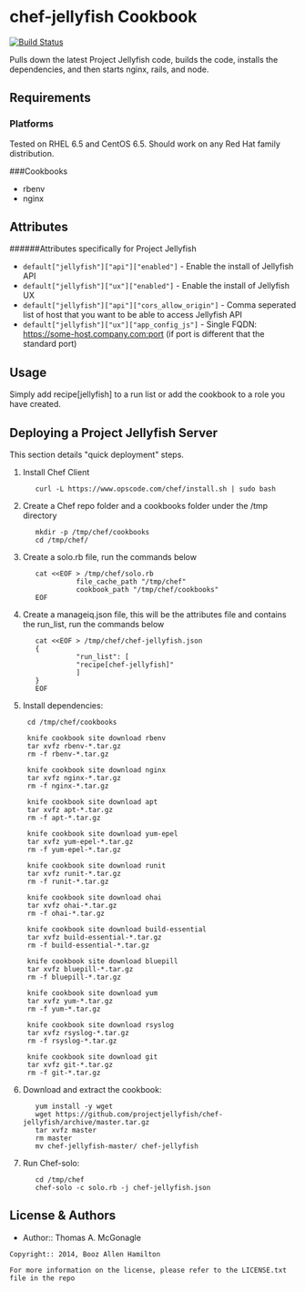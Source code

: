 chef-jellyfish Cookbook
=======================

[![Build Status](https://travis-ci.org/projectjellyfish/chef-jellyfish.svg?branch=master)](https://travis-ci.org/projectjellyfish/chef-jellyfish)

Pulls down the latest Project Jellyfish code, builds the code, installs the dependencies, and then starts nginx, rails, and node.

Requirements
------------
### Platforms
Tested on RHEL 6.5 and CentOS 6.5. Should work on any Red Hat family distribution.

###Cookbooks
 - rbenv
 - nginx

Attributes
----------
######Attributes specifically for Project Jellyfish
- `default["jellyfish"]["api"]["enabled"]` - Enable the install of Jellyfish API
- `default["jellyfish"]["ux"]["enabled"]` - Enable the install of Jellyfish UX
- `default["jellyfish"]["api"]["cors_allow_origin"]` - Comma seperated list of host that you want to be able to access Jellyfish API
- `default["jellyfish"]["ux"]["app_config_js"]` - Single FQDN: https://some-host.company.com:port (if port is different that the standard port)

Usage
-----
Simply add recipe[jellyfish] to a run list or add the cookbook to a role you have created. 


Deploying a Project Jellyfish Server
-----------

This section details "quick deployment" steps.

1. Install Chef Client


          curl -L https://www.opscode.com/chef/install.sh | sudo bash

2. Create a Chef repo folder and a cookbooks folder under the /tmp directory


          mkdir -p /tmp/chef/cookbooks
          cd /tmp/chef/

3. Create a solo.rb file, run the commands below



          cat <<EOF > /tmp/chef/solo.rb
                    file_cache_path "/tmp/chef"
                    cookbook_path "/tmp/chef/cookbooks"
          EOF
 


4. Create a manageiq.json file, this will be the attributes file and contains the run_list, run the commands below


          cat <<EOF > /tmp/chef/chef-jellyfish.json
          {
                    "run_list": [
                    "recipe[chef-jellyfish]"
                    ]
          }
          EOF

4. Install dependencies:

        cd /tmp/chef/cookbooks
        
        knife cookbook site download rbenv
        tar xvfz rbenv-*.tar.gz
        rm -f rbenv-*.tar.gz    
        
        knife cookbook site download nginx
        tar xvfz nginx-*.tar.gz
        rm -f nginx-*.tar.gz     
        
        knife cookbook site download apt
        tar xvfz apt-*.tar.gz
        rm -f apt-*.tar.gz
        
        knife cookbook site download yum-epel
        tar xvfz yum-epel-*.tar.gz
        rm -f yum-epel-*.tar.gz
        
        knife cookbook site download runit
        tar xvfz runit-*.tar.gz
        rm -f runit-*.tar.gz
        
        knife cookbook site download ohai
        tar xvfz ohai-*.tar.gz
        rm -f ohai-*.tar.gz
        
        knife cookbook site download build-essential
        tar xvfz build-essential-*.tar.gz
        rm -f build-essential-*.tar.gz
       
        knife cookbook site download bluepill
        tar xvfz bluepill-*.tar.gz
        rm -f bluepill-*.tar.gz
        
        knife cookbook site download yum
        tar xvfz yum-*.tar.gz
        rm -f yum-*.tar.gz
        
        knife cookbook site download rsyslog
        tar xvfz rsyslog-*.tar.gz
        rm -f rsyslog-*.tar.gz
        
        knife cookbook site download git
        tar xvfz git-*.tar.gz
        rm -f git-*.tar.gz
        
6. Download and extract the cookbook:

          yum install -y wget
          wget https://github.com/projectjellyfish/chef-jellyfish/archive/master.tar.gz
          tar xvfz master
          rm master
          mv chef-jellyfish-master/ chef-jellyfish
    
7. Run Chef-solo:

          cd /tmp/chef
          chef-solo -c solo.rb -j chef-jellyfish.json

License & Authors
-----------------
- Author:: Thomas A. McGonagle

```text
Copyright:: 2014, Booz Allen Hamilton

For more information on the license, please refer to the LICENSE.txt file in the repo
```
